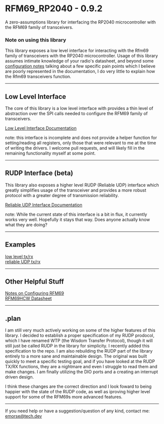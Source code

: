# RFM69_RP2040 - 0.9.2
A zero-assumptions library for interfacing the RP2040 microcontroller with the RFM69 family of transceivers.
### Note on using this library
This library exposes a low level interface for interacting with the Rfm69 family of transceivers with the RP2040 microcontroller. Usage of this library assumes intimate knowledge of your radio's datasheet, and beyond some [configuration notes](docs/configuration.md) talking about a few specific pain points which I believe are poorly represented in the documentation, I do very little to explain how the Rfm69 transceivers function.  

---
## Low Level Interface
The core of this library is a low level interface with provides a thin level of abstraction over the SPI calls needed to configure the RFM69 family of transceivers.

[Low Level Interface Documentation](docs/interface.md)

note: this interface is incomplete and does not provide a helper function for setting/reading all registers, only those that were relevant to me at the time of writing the drivers. I welcome pull requests, and will likely fill in the remaining functionality myself at some point.

---
## RUDP Interface (beta)
This library also exposes a higher level RUDP (Reliable UDP) interface which greatly simplifies usage of the transceiver and provides a more robust protocol with a greater degree of transmission reliability.

[Reliable UDP Interface Documentation](docs/rudp_interface.md)

note: While the current state of this interface is a bit in flux, it currently works very well. Hopefully it stays that way. Does anyone actually know what they are doing?

---
## Examples
[low level tx/rx](https://github.com/e-mo/rfm69_rp2040/tree/main/examples/low_level)  
[reliable UDP tx/rx](https://github.com/e-mo/rfm69_rp2040/tree/main/examples/rudp)

---
## Other Helpful Stuff
[Notes on Configuring RFM69](docs/configuration.md)  
[RFM69HCW Datasheet](https://cdn.sparkfun.com/datasheets/Wireless/General/RFM69HCW-V1.1.pdf)

---
## .plan
I am still very much actively working on some of the higher features of this library. I decided to establish a proper specification of my RUDP prodocol, which I have renamed WTP (the Wisdom Transfer Protocol), though it will still just be called RUDP in the library for simplicity. I recently added this specification to the repo. I am also rebuilding the RUDP part of the library entirely to a more sane and maintainable design. The original was built quickly to meet a specific testing goal, and if you have looked at the RUDP TX/RX functions, they are a nightmare and even I struggle to read them and make changes. I am finally utilizing the DIO ports and a creating an interrupt driven design.  

I think these changes are the correct direction and I look foward to being happier with the state of the RUDP code, as well as iproving higher level support for some of the RFM69s more advanced features.

---  
If you need help or have a suggestion/question of any kind, contact me:  
<emorse@tech.dev>
